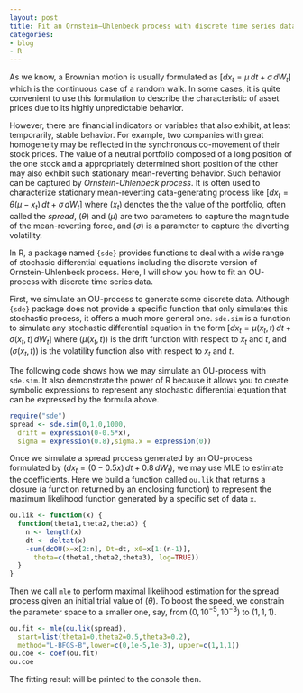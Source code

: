 ```yaml
---
layout: post
title: Fit an Ornstein–Uhlenbeck process with discrete time series data
categories:
- blog
- R
---
```


As we know, a Brownian motion is usually formulated as $[dx_t = \mu\,dt+\sigma\,dW_t]$ which is the continuous case of a random walk. In some cases, it is quite convenient to use this formulation to describe the characteristic of asset prices due to its highly unpredictable behavior.

However, there are financial indicators or variables that also exhibit, at least temporarily, stable behavior. For example, two companies with great homogeneity may be reflected in the synchronous co-movement of their stock prices. The value of a neutral portfolio composed of a long position of the one stock and a appropriately determined short position of the other may also exhibit such stationary mean-reverting behavior. Such behavior can be captured by *Ornstein-Uhlenbeck process*. It is often used to characterize stationary mean-reverting data-generating process like $[dx_t = \theta (\mu-x_t)\,dt + \sigma\, dW_t]$ where $(x_t)$ denotes the the value of the portfolio, often called the *spread*, $(\theta)$ and $(\mu)$ are two parameters to capture the magnitude of the mean-reverting force, and $(\sigma)$ is a parameter to capture the diverting volatility.

In R, a package named `{sde}` provides functions to deal with a wide range of stochasic differential equations including the discrete version of Ornstein-Uhlenbeck process. Here, I will show you how to fit an OU-process with discrete time series data.

First, we simulate an OU-process to generate some discrete data. Although `{sde}` package does not provide a specific function that only simulates this stochastic process, it offers a much more general one. `sde.sim` is a function to simulate any stochastic differential equation in the form $[dx_t = \mu(x_t,t)\,dt + \sigma(x_t,t)\, dW_t]$ where $(\mu(x_t,t))$ is the drift function with respect to $x_t$ and $t$, and $(\sigma(x_t,t))$ is the volatility function also with respect to $x_t$ and $t$.

The following code shows how we may simulate an OU-process with `sde.sim`. It also demonstrate the power of R because it allows you to create symbolic expressions to represent any stochastic differential equation that can be expressed by the formula above.

```r
require("sde")
spread <- sde.sim(0,1,0,1000,
  drift = expression(0-0.5*x),
  sigma = expression(0.8),sigma.x = expression(0))
```

Once we simulate a spread process generated by an OU-process formulated by $(dx_t = (0-0.5x)\,dt + 0.8\, dW_t)$, we may use MLE to estimate the coefficients. Here we build a function called `ou.lik` that returns a closure (a function returned by an enclosing function) to represent the maximum likelihood function generated by a specific set of data `x`.

```r
ou.lik <- function(x) {
  function(theta1,theta2,theta3) {
    n <- length(x)
    dt <- deltat(x)
    -sum(dcOU(x=x[2:n], Dt=dt, x0=x[1:(n-1)],
      theta=c(theta1,theta2,theta3), log=TRUE))
  }
}
```

Then we call `mle` to perform maximal likelihood estimation for the spread process given an initial trial value of $(\theta)$. To boost the speed, we constrain the parameter space to a smaller one, say, from $(0,10^{-5},10^{-3})$ to $(1,1,1)$.

```r
ou.fit <- mle(ou.lik(spread),
  start=list(theta1=0,theta2=0.5,theta3=0.2),
  method="L-BFGS-B",lower=c(0,1e-5,1e-3), upper=c(1,1,1))
ou.coe <- coef(ou.fit)
ou.coe
```

The fitting result will be printed to the console then.